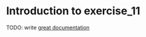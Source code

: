 # Introduction to exercise_11

TODO: write [great documentation](http://jacobian.org/writing/what-to-write/)
